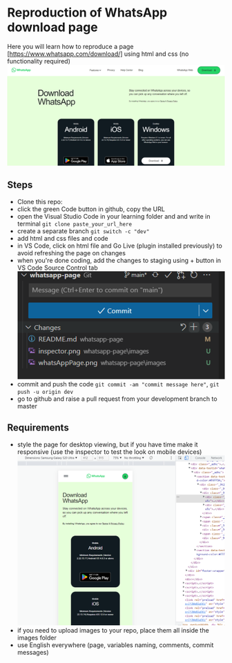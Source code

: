# Reproduction of WhatsApp download page 

Here you will learn how to reproduce a page [https://www.whatsapp.com/download/] using html and css (no functionality required)
![WhatsApp download page](images/whatsAppPage.png)

## Steps

- Clone this repo:
 - click the green Code button in github, copy the URL
 - open the Visual Studio Code in your learning folder and and write in terminal `git clone paste_your_url_here`
- create a separate branch `git switch -c "dev"`
- add html and css files and code
- in VS Code, click on html file and Go Live (plugin installed previously) to avoid refreshing the page on changes
- when you're done coding, add the changes to staging using + button in VS Code Source Control tab 
![VS Code staging](images/stage.png "or type on terminal `git add .`") 
- commit and push the code `git commit -am "commit message here"`, `git push -u origin dev`
- go to github and raise a pull request from your development branch to master

## Requirements

- style the page for desktop viewing, but if you have time make it responsive (use the inspector to test the look on mobile devices)
![Inspector](images/inspector.png) 
- if you need to upload images to your repo, place them all inside the images folder
- use English everywhere (page, variables naming, comments, commit messages)